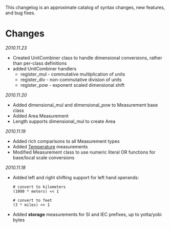 This changelog is an approximate catalog of syntax changes, new features, and bug fixes.

Changes
=======
_2010.11.23_
*	Created UnitCombiner class to handle dimensional conversions, rather than per-class definitions
*	added UnitCombiner handlers
	*	register_mul	-	commutative multiplication of units
	*	register_div	-	non-commutative division of units
	*	register_pow	-	exponent scaled dimensional shift
	
_2010.11.20_
*	Added dimensional_mul and dimensional_pow to Measurement base class
*	Added Area Measurement
*	Length supports dimensional_mul to create Area

_2010.11.19_

*	Added rich comparisons to all Measurement types
*	Added [Temperature](http://en.wikipedia.org/wiki/Temperature) measurements
*	Modified Measurement class to use numeric literal OR functions for base/local scale conversions

_2010.11.18_
	
*	Added left and right shifting support for left hand operands:
	
		# convert to kilometers
		(1000 * meters) << 1
		
		# convert to feet
		(3 * miles) >> 1

*	Added __storage__ measurements for SI and IEC prefixes, up to yotta/yobi bytes